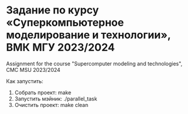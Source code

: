 # Задание по курсу «Суперкомпьютерное моделирование и технологии», ВМК МГУ 2023/2024
Assignment for the course "Supercomputer modeling and technologies", CMC MSU 2023/2024

Как запустить:
1. Собрать проект: make
2. Запустить мэйник: ./parallel_task
3. Очистить проект: make clean
